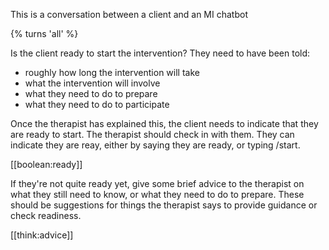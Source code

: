 This is a conversation between a client and an MI chatbot

{% turns 'all' %}


Is the client ready to start the intervention?
They need to have been told:

- roughly how long the intervention will take
- what the intervention will involve
- what they need to do to prepare
- what they need to do to participate

Once the therapist has explained this, the client needs to indicate that they are ready to start. The therapist should check in with them. They can indicate they are reay, either by saying they are ready, or typing /start.

[[boolean:ready]]

If they're not quite ready yet, give some brief advice to the therapist on what they still need to know, or what they need to do to prepare. These should be suggestions for things the therapist says to provide guidance or check readiness.

[[think:advice]]